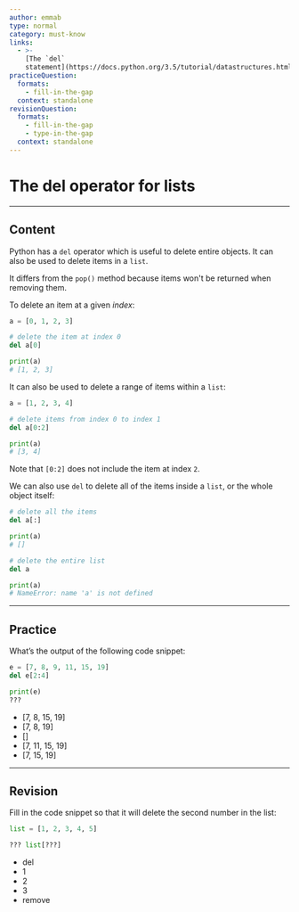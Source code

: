 ```yaml
---
author: emmab
type: normal
category: must-know
links:
  - >-
    [The `del`
    statement](https://docs.python.org/3.5/tutorial/datastructures.html#the-del-statement){website}
practiceQuestion:
  formats:
    - fill-in-the-gap
  context: standalone
revisionQuestion:
  formats:
    - fill-in-the-gap
    - type-in-the-gap
  context: standalone
---
```


# The del operator for lists


---

## Content

Python has a `del` operator which is useful to delete entire objects. It can also be used to delete items in a `list`.

It differs from the `pop()` method because items won't be returned when removing them.

To delete an item at a given *index*:

```python
a = [0, 1, 2, 3]

# delete the item at index 0
del a[0]

print(a)
# [1, 2, 3]
```

It can also be used to delete a range of items within a `list`:

```python
a = [1, 2, 3, 4]

# delete items from index 0 to index 1
del a[0:2]

print(a)
# [3, 4]
```

Note that `[0:2]` does not include the item at index `2`.

We can also use `del` to delete all of the items inside a `list`, or the whole object itself:

```python
# delete all the items
del a[:]

print(a)
# []

# delete the entire list
del a

print(a)
# NameError: name 'a' is not defined
```


---

## Practice

What’s the output of the following code snippet:

```python
e = [7, 8, 9, 11, 15, 19]
del e[2:4]

print(e)
???
```

- [7, 8, 15, 19]
- [7, 8, 19]
- []
- [7, 11, 15, 19]
- [7, 15, 19]


---

## Revision

Fill in the code snippet so that it will delete the second number in the list:

```python
list = [1, 2, 3, 4, 5]

??? list[???]
```

- del
- 1
- 2
- 3
- remove
